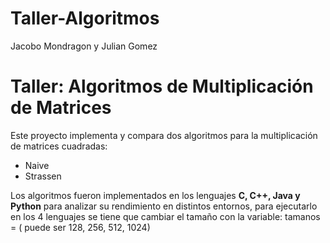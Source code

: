 # Taller-Algoritmos
Jacobo Mondragon y Julian Gomez

# Taller: Algoritmos de Multiplicación de Matrices

Este proyecto implementa y compara dos algoritmos para la multiplicación de matrices cuadradas:

- Naive 
- Strassen 

Los algoritmos fueron implementados en los lenguajes **C, C++, Java y Python** para analizar su rendimiento en distintos entornos, para ejecutarlo en los 4 lenguajes se tiene que cambiar el tamaño con la variable: 
tamanos = ( puede ser 128, 256, 512, 1024)
